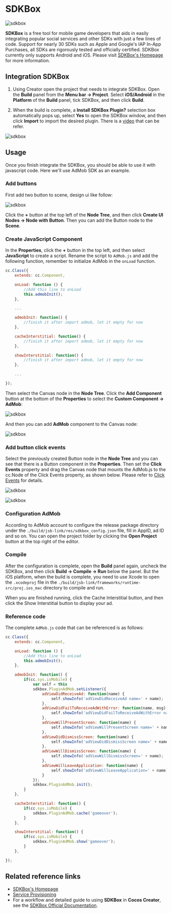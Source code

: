 # SDKBox

![sdkbox](sdkbox/logo.png)

__SDKBox__ is a free tool for mobile game developers that aids in easily integrating popular social services and other SDKs with just a few lines of code. Support for nearly 30 SDKs such as Apple and Google's IAP In-App Purchases, all SDKs are rigorously tested and officially certified. SDKBox currently only supports Android and iOS. Please visit [SDKBox's Homepage](http://www.sdkbox.com/) for more information.

## Integration SDKBox

1. Using Creator open the project that needs to integrate SDKBox. Open the **Build** panel from the **Menu bar -> Project**. Select **iOS/Android** in the **Platform** of the **Build** panel, tick SDKBox, and then click **Build**.

2. When the build is complete, a **Install SDKBox Plugin?** selection box automatically pops up, select **Yes** to open the SDKBox window, and then click **Import** to import the desired plugin. There is a [video](https://gfycat.com/entirelinearbeetle) that can be refer.

![sdkbox](sdkbox/import.png)

## Usage

Once you finish integrate the SDKBox, you should be able to use it with javascript code. Here we'll use AdMob SDK as an example.

### Add buttons

First add two button to scene, design ui like follow:

![sdkbox](sdkbox/add-button.png)

Click the **+** button at the top left of the **Node Tree**, and then click **Create UI Nodes -> Node with Button**. Then you can add the Button node to the **Scene**.

### Create JavaScript Component

In the **Properties**, click the **+** button in the top left, and then select **JavaScript** to create a script. Rename the script to `AdMob.js` and add the following function, remember to initialize AdMob in the `onLoad` function.

```js
cc.Class({
    extends: cc.Component,

    onLoad: function () {
        //Add this line to onLoad
        this.admobInit();
    },

    ...

    admobInit: function() {
        //finish it after import admob, let it empty for now
    },

    cacheInterstitial: function() {
        //finish it after import admob, let it empty for now
    },

    showInterstitial: function() {
        //finish it after import admob, let it empty for now
    },

    ...

});
```

Then select the Canvas node in the **Node Tree**. Click the **Add Component** button at the bottom of the **Properties** to select the **Custom Component -> AdMob**:

![sdkbox](sdkbox/add-admob.png)

And then you can add **AdMob** component to the Canvas node:

![sdkbox](sdkbox/add-custom-component.png)

### Add button click events

Select the previously created Button node in the **Node Tree** and you can see that there is a Button component in the **Properties**.
Then set the **Click Events** property and drag the Canvas node that mounts the AdMob.js to the cc.Node of the Click Events property, as shown below. Please refer to [Click Events](../components/button.md#button-event) for details.

![sdkbox](sdkbox/btn-cache.png)

![sdkbox](sdkbox/btn-show.png)

### Configuration AdMob

According to AdMob account to configure the release package directory under the `./build/jsb-link/res/sdkbox_config.json` file, fill in AppID, ad ID and so on. You can open the project folder by clicking the **Open Project** button at the top right of the editor.

### Compile

After the configuration is complete, open the **Build** panel again, uncheck the SDKBox, and then click **Build -> Compile -> Run** below the panel. But the iOS platform, when the build is complete, you need to use Xcode to open the `.xcodeproj` file in the `./build/jsb-link/frameworks/runtime-src/proj.ios_mac` directory to compile and run.

When you are finished running, click the Cache Interstitial button, and then click the Show Interstitial button to display your ad.

### Reference code

The complete `AdMob.js` code that can be referenced is as follows:

```js
cc.Class({
    extends: cc.Component,

    onLoad: function () {
        //Add this line to onLoad
        this.admobInit();
    },

    admobInit: function() {
        if(cc.sys.isMobile) {
            var self = this
            sdkbox.PluginAdMob.setListener({
                adViewDidReceiveAd: function(name) {
                    self.showInfo('adViewDidReceiveAd name=' + name);
                },
                adViewDidFailToReceiveAdWithError: function(name, msg) {
                    self.showInfo('adViewDidFailToReceiveAdWithError name=' + name + ' msg=' + msg);
                },
                adViewWillPresentScreen: function(name) {
                    self.showInfo('adViewWillPresentScreen name=' + name);
                },
                adViewDidDismissScreen: function(name) {
                    self.showInfo('adViewDidDismissScreen name=' + name);
                },
                adViewWillDismissScreen: function(name) {
                    self.showInfo('adViewWillDismissScreen=' + name);
                },
                adViewWillLeaveApplication: function(name) {
                    self.showInfo('adViewWillLeaveApplication=' + name);
                }
            });
            sdkbox.PluginAdMob.init();
        }
    },

    cacheInterstitial: function() {
        if(cc.sys.isMobile) {
            sdkbox.PluginAdMob.cache('gameover');
        }
    },

    showInterstitial: function() {
        if(cc.sys.isMobile) {
            sdkbox.PluginAdMob.show('gameover');
        }
    },

});
```

## Related reference links

- [SDKBox's Homepage](http://www.sdkbox.com/)
- [Service Provisioning](http://www.sdkbox.com/integrations)
- For a workflow and detailed guide to using __SDKBox__ in __Cocos Creator__, see the [SDKBox Official Documentation](http://docs.sdkbox.com/en/qa/cocos_creator/).
